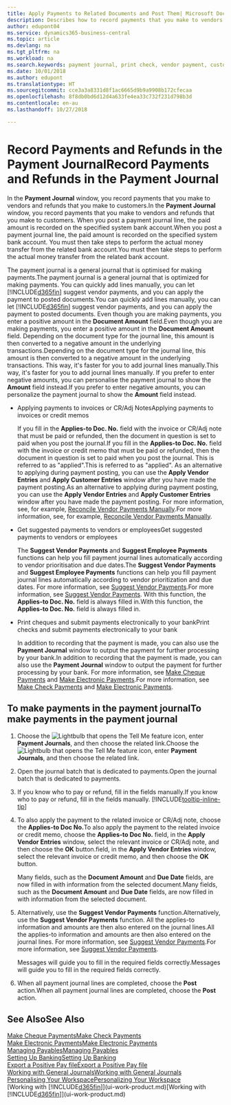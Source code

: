 ```yaml
---
title: Apply Payments to Related Documents and Post Them| Microsoft Docs
description: Describes how to record payments that you make to vendors and refunds that you make to customers.
author: edupont04
ms.service: dynamics365-business-central
ms.topic: article
ms.devlang: na
ms.tgt_pltfrm: na
ms.workload: na
ms.search.keywords: payment journal, print check, vendor payment, customer refund, creditor, debt, balance due, AP
ms.date: 10/01/2018
ms.author: edupont
ms.translationtype: HT
ms.sourcegitcommit: cce3a3a8331d8f1ac6665d9b9a9908b172cfecaa
ms.openlocfilehash: 8f8db0bd6d12d4a633fe4ea33c732f231d798b3d
ms.contentlocale: en-au
ms.lasthandoff: 10/27/2018

---
```

# <a name="record-payments-and-refunds-in-the-payment-journal"></a><span data-ttu-id="85651-103">Record Payments and Refunds in the Payment Journal</span><span class="sxs-lookup"><span data-stu-id="85651-103">Record Payments and Refunds in the Payment Journal</span></span>

<span data-ttu-id="85651-104">In the **Payment Journal** window, you record payments that you make to vendors and refunds that you make to customers.</span><span class="sxs-lookup"><span data-stu-id="85651-104">In the **Payment Journal** window, you record payments that you make to vendors and refunds that you make to customers.</span></span> <span data-ttu-id="85651-105">When you post a payment journal line, the paid amount is recorded on the specified system bank account.</span><span class="sxs-lookup"><span data-stu-id="85651-105">When you post a payment journal line, the paid amount is recorded on the specified system bank account.</span></span> <span data-ttu-id="85651-106">You must then take steps to perform the actual money transfer from the related bank account.</span><span class="sxs-lookup"><span data-stu-id="85651-106">You must then take steps to perform the actual money transfer from the related bank account.</span></span>  

<span data-ttu-id="85651-107">The payment journal is a general journal that is optimised for making payments.</span><span class="sxs-lookup"><span data-stu-id="85651-107">The payment journal is a general journal that is optimized for making payments.</span></span> <span data-ttu-id="85651-108">You can quickly add lines manually, you can let [!INCLUDE[d365fin](includes/d365fin_md.md)] suggest vendor payments, and you can apply the payment to posted documents.</span><span class="sxs-lookup"><span data-stu-id="85651-108">You can quickly add lines manually, you can let [!INCLUDE[d365fin](includes/d365fin_md.md)] suggest vendor payments, and you can apply the payment to posted documents.</span></span> <span data-ttu-id="85651-109">Even though you are making payments, you enter a positive amount in the **Document Amount** field.</span><span class="sxs-lookup"><span data-stu-id="85651-109">Even though you are making payments, you enter a positive amount in the **Document Amount** field.</span></span> <span data-ttu-id="85651-110">Depending on the document type for the journal line, this amount is then converted to a negative amount in the underlying transactions.</span><span class="sxs-lookup"><span data-stu-id="85651-110">Depending on the document type for the journal line, this amount is then converted to a negative amount in the underlying transactions.</span></span> <span data-ttu-id="85651-111">This way, it's faster for you to add journal lines manually.</span><span class="sxs-lookup"><span data-stu-id="85651-111">This way, it's faster for you to add journal lines manually.</span></span> <span data-ttu-id="85651-112">If you prefer to enter negative amounts, you can personalise the payment journal to show the **Amount** field instead.</span><span class="sxs-lookup"><span data-stu-id="85651-112">If you prefer to enter negative amounts, you can personalize the payment journal to show the **Amount** field instead.</span></span>  

- <span data-ttu-id="85651-113">Applying payments to invoices or CR/Adj Notes</span><span class="sxs-lookup"><span data-stu-id="85651-113">Applying payments to invoices or credit memos</span></span>

    <span data-ttu-id="85651-114">If you fill in the **Applies-to Doc. No.** field with the invoice or CR/Adj note that must be paid or refunded, then the document in question is set to paid when you post the journal.</span><span class="sxs-lookup"><span data-stu-id="85651-114">If you fill in the **Applies-to Doc. No.** field with the invoice or credit memo that must be paid or refunded, then the document in question is set to paid when you post the journal.</span></span> <span data-ttu-id="85651-115">This is referred to as "applied".</span><span class="sxs-lookup"><span data-stu-id="85651-115">This is referred to as "applied".</span></span> <span data-ttu-id="85651-116">As an alternative to applying during payment posting, you can use the **Apply Vendor Entries** and **Apply Customer Entries** window after you have made the payment posting.</span><span class="sxs-lookup"><span data-stu-id="85651-116">As an alternative to applying during payment posting, you can use the **Apply Vendor Entries** and **Apply Customer Entries** window after you have made the payment posting.</span></span> <span data-ttu-id="85651-117">For more information, see, for example, [Reconcile Vendor Payments Manually](payables-how-apply-purchase-transactions-manually.md).</span><span class="sxs-lookup"><span data-stu-id="85651-117">For more information, see, for example, [Reconcile Vendor Payments Manually](payables-how-apply-purchase-transactions-manually.md).</span></span>  

- <span data-ttu-id="85651-118">Get suggested payments to vendors or employees</span><span class="sxs-lookup"><span data-stu-id="85651-118">Get suggested payments to vendors or employees</span></span> 

    <span data-ttu-id="85651-119">The **Suggest Vendor Payments** and **Suggest Employee Payments** functions can help you fill payment journal lines automatically according to vendor prioritisation and due dates.</span><span class="sxs-lookup"><span data-stu-id="85651-119">The **Suggest Vendor Payments** and **Suggest Employee Payments** functions can help you fill payment journal lines automatically according to vendor prioritization and due dates.</span></span> <span data-ttu-id="85651-120">For more information, see [Suggest Vendor Payments](payables-how-suggest-vendor-payments.md).</span><span class="sxs-lookup"><span data-stu-id="85651-120">For more information, see [Suggest Vendor Payments](payables-how-suggest-vendor-payments.md).</span></span> <span data-ttu-id="85651-121">With this function, the **Applies-to Doc. No.** field is always filled in.</span><span class="sxs-lookup"><span data-stu-id="85651-121">With this function, the **Applies-to Doc. No.** field is always filled in.</span></span>  

- <span data-ttu-id="85651-122">Print cheques and submit payments electronically to your bank</span><span class="sxs-lookup"><span data-stu-id="85651-122">Print checks and submit payments electronically to your bank</span></span>

    <span data-ttu-id="85651-123">In addition to recording that the payment is made, you can also use the **Payment Journal** window to output the payment for further processing by your bank.</span><span class="sxs-lookup"><span data-stu-id="85651-123">In addition to recording that the payment is made, you can also use the **Payment Journal** window to output the payment for further processing by your bank.</span></span> <span data-ttu-id="85651-124">For more information, see [Make Cheque Payments](payables-how-work-checks.md) and [Make Electronic Payments](payables-how-export-payments-bank-file.md).</span><span class="sxs-lookup"><span data-stu-id="85651-124">For more information, see [Make Check Payments](payables-how-work-checks.md) and [Make Electronic Payments](payables-how-export-payments-bank-file.md).</span></span>  

## <a name="to-make-payments-in-the-payment-journal"></a><span data-ttu-id="85651-125">To make payments in the payment journal</span><span class="sxs-lookup"><span data-stu-id="85651-125">To make payments in the payment journal</span></span> 

1. <span data-ttu-id="85651-126">Choose the ![Lightbulb that opens the Tell Me feature](media/ui-search/search_small.png "Tell me what you want to do") icon, enter **Payment Journals**, and then choose the related link.</span><span class="sxs-lookup"><span data-stu-id="85651-126">Choose the ![Lightbulb that opens the Tell Me feature](media/ui-search/search_small.png "Tell me what you want to do") icon, enter **Payment Journals**, and then choose the related link.</span></span>
2. <span data-ttu-id="85651-127">Open the journal batch that is dedicated to payments.</span><span class="sxs-lookup"><span data-stu-id="85651-127">Open the journal batch that is dedicated to payments.</span></span>
3. <span data-ttu-id="85651-128">If you know who to pay or refund, fill in the fields manually.</span><span class="sxs-lookup"><span data-stu-id="85651-128">If you know who to pay or refund, fill in the fields manually.</span></span> [!INCLUDE[tooltip-inline-tip](includes/tooltip-inline-tip_md.md)]
4. <span data-ttu-id="85651-129">To also apply the payment to the related invoice or CR/Adj note, choose the **Applies-to Doc No.**</span><span class="sxs-lookup"><span data-stu-id="85651-129">To also apply the payment to the related invoice or credit memo, choose the **Applies-to Doc No.**</span></span> <span data-ttu-id="85651-130">field, in the **Apply Vendor Entries** window, select the relevant invoice or CR/Adj note, and then choose the **OK** button.</span><span class="sxs-lookup"><span data-stu-id="85651-130">field, in the **Apply Vendor Entries** window, select the relevant invoice or credit memo, and then choose the **OK** button.</span></span>

    <span data-ttu-id="85651-131">Many fields, such as the **Document Amount** and **Due Date** fields, are now filled in with information from the selected document.</span><span class="sxs-lookup"><span data-stu-id="85651-131">Many fields, such as the **Document Amount** and **Due Date** fields, are now filled in with information from the selected document.</span></span>
5. <span data-ttu-id="85651-132">Alternatively, use the **Suggest Vendor Payments** function.</span><span class="sxs-lookup"><span data-stu-id="85651-132">Alternatively, use the **Suggest Vendor Payments** function.</span></span> <span data-ttu-id="85651-133">All the applies-to information and amounts are then also entered on the journal lines.</span><span class="sxs-lookup"><span data-stu-id="85651-133">All the applies-to information and amounts are then also entered on the journal lines.</span></span> <span data-ttu-id="85651-134">For more information, see [Suggest Vendor Payments](payables-how-suggest-vendor-payments.md).</span><span class="sxs-lookup"><span data-stu-id="85651-134">For more information, see [Suggest Vendor Payments](payables-how-suggest-vendor-payments.md).</span></span>

    <span data-ttu-id="85651-135">Messages will guide you to fill in the required fields correctly.</span><span class="sxs-lookup"><span data-stu-id="85651-135">Messages will guide you to fill in the required fields correctly.</span></span>
6.  <span data-ttu-id="85651-136">When all payment journal lines are completed, choose the **Post** action.</span><span class="sxs-lookup"><span data-stu-id="85651-136">When all payment journal lines are completed, choose the **Post** action.</span></span>

## <a name="see-also"></a><span data-ttu-id="85651-137">See Also</span><span class="sxs-lookup"><span data-stu-id="85651-137">See Also</span></span>
[<span data-ttu-id="85651-138">Make Cheque Payments</span><span class="sxs-lookup"><span data-stu-id="85651-138">Make Check Payments</span></span>](payables-how-work-checks.md)  
[<span data-ttu-id="85651-139">Make Electronic Payments</span><span class="sxs-lookup"><span data-stu-id="85651-139">Make Electronic Payments</span></span>](payables-how-export-payments-bank-file.md)  
[<span data-ttu-id="85651-140">Managing Payables</span><span class="sxs-lookup"><span data-stu-id="85651-140">Managing Payables</span></span>](payables-manage-payables.md)  
[<span data-ttu-id="85651-141">Setting Up Banking</span><span class="sxs-lookup"><span data-stu-id="85651-141">Setting Up Banking</span></span>](bank-setup-banking.md)  
[<span data-ttu-id="85651-142">Export a Positive Pay file</span><span class="sxs-lookup"><span data-stu-id="85651-142">Export a Positive Pay file</span></span>](finance-how-positive-pay.md)  
[<span data-ttu-id="85651-143">Working with General Journals</span><span class="sxs-lookup"><span data-stu-id="85651-143">Working with General Journals</span></span>](ui-work-general-journals.md)  
[<span data-ttu-id="85651-144">Personalising Your Workspace</span><span class="sxs-lookup"><span data-stu-id="85651-144">Personalizing Your Workspace</span></span>](ui-personalization-user.md)  
<span data-ttu-id="85651-145">[Working with [!INCLUDE[d365fin](includes/d365fin_md.md)]](ui-work-product.md)</span><span class="sxs-lookup"><span data-stu-id="85651-145">[Working with [!INCLUDE[d365fin](includes/d365fin_md.md)]](ui-work-product.md)</span></span>  

